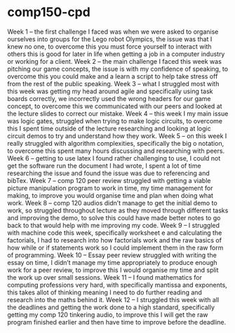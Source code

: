 # comp150-cpd

Week 1 – the first challenge I faced was when we were asked to organise ourselves into groups for the Lego robot Olympics, the issue was that I knew no one, to overcome this you must force yourself to interact with others this is good for later in life when getting a job in a computer industry or working for a client.
Week 2 – the main challenge I faced this week was pitching our game concepts, the issue is with my confidence of speaking, to overcome this you could make and a learn a script to help take stress off from the rest of the public speaking.
Week 3 – what I struggled most with this week was getting my head around agile and specifically using task boards correctly, we incorrectly used the wrong headers for our game concept, to overcome this we communicated with our peers and looked at the lecture slides to correct our mistake.
Week 4 – this week I my main issue was logic gates, struggled when trying to make logic circuits, to overcome this I spent time outside of the lecture researching and looking at logic circuit demos to try and understand how they work.
Week 5 – on this week I really struggled with algorithm complexities, specifically the big o notation, to overcome this spent many hours discussing and researching with peers.
Week 6 – getting to use latex I found rather challenging to use, I could not get the software run the document I had wrote, I spent a lot of time researching the issue and found the issue was due to referencing and bibTex.
Week 7 – comp 120 peer review struggled with getting a viable picture manipulation program to work in time, my time management for making, to improve you would organise time and plan when doing what work.
Week 8 – comp 120 audios didn’t manage to get the initial demo to work, so struggled throughout lecture as they moved through different tasks and improving the demo, to solve this could have made better notes to go back to that would help with me improving my code.
Week 9 – I struggled with machine code this week, specifically worksheet e and calculating the factorials, I had to research into how factorials work and the raw basics of how while or if statements work so I could implement them in the raw form of programming.
Week 10 – Essay peer review struggled with writing the essay on time, I didn’t manage my time appropriately to produce enough work for a peer review, to improve this I would organise my time and split the work up over small sessions.
Week 11 – I found mathematics for computing professions very hard, with specifically mantissa and exponents, this takes allot of thinking meaning I need to do further reading and research into the maths behind it.
Week 12 – I struggled this week with all the deadlines and getting the work done to a high standard, specifically getting my comp 120 tinkering audio, to improve this I will get the raw program finished earlier and then have time to improve before the deadline.


